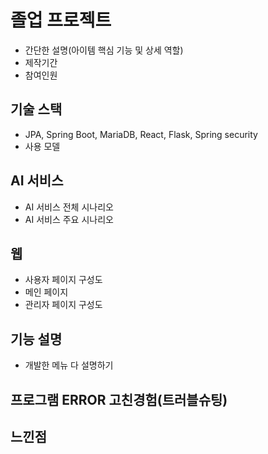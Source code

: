 # 졸업 프로젝트
- 간단한 설명(아이템 핵심 기능 및 상세 역할)
- 제작기간
- 참여인원
## 기술 스택
- JPA, Spring Boot, MariaDB, React, Flask, Spring security
- 사용 모델
## AI 서비스
- AI 서비스 전체 시나리오
- AI 서비스 주요 시나리오
## 웹
- 사용자 페이지 구성도
- 메인 페이지
- 관리자 페이지 구성도
## 기능 설명
- 개발한 메뉴 다 설명하기
## 프로그램 ERROR 고친경험(트러블슈팅)
## 느낀점
